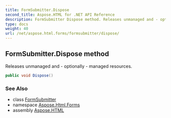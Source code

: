 ```yaml
---
title: FormSubmitter.Dispose
second_title: Aspose.HTML for .NET API Reference
description: FormSubmitter Dispose method. Releases unmanaged and - optionally - managed resources
type: docs
weight: 40
url: /net/aspose.html.forms/formsubmitter/dispose/
---
```

## FormSubmitter.Dispose method

Releases unmanaged and - optionally - managed resources.

```csharp
public void Dispose()
```

### See Also

* class [FormSubmitter](../)
* namespace [Aspose.Html.Forms](../../../aspose.html.forms/)
* assembly [Aspose.HTML](../../../)
